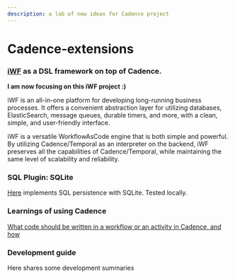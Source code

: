 ```yaml
---
description: a lab of new ideas for Cadence project
---
```


# Cadence-extensions

### [iWF](https://github.com/indeedeng/iwf) as a DSL framework on top of Cadence. 
**I am now focusing on this iWF project :)**

iWF is an all-in-one platform for developing long-running business processes. It offers a convenient abstraction layer for utilizing databases, ElasticSearch, message queues, durable timers, and more, with a clean, simple, and user-friendly interface.

iWF is a versatile WorkflowAsCode engine that is both simple and powerful. By utilizing Cadence/Temporal as an interpreter on the backend, iWF preserves all the capabilities of Cadence/Temporal, while maintaining the same level of scalability and reliability.




### **SQL Plugin: SQLite**

[Here](https://github.com/longquanzheng/cadence-extensions/tree/master/cadence-sqlite) implements SQL persistence with SQLite. Tested locally.

### Learnings of using Cadence

[What code should be written in a workflow or an activity in Cadence, and how](learnings/what-should-be-in-a-workflow-or-an-activity-in-cadence.md)

### Development guide

Here shares some development summaries

